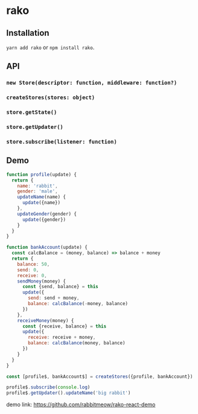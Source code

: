 # rako

## Installation

`yarn add rako` or `npm install rako`.


## API

### `new Store(descriptor: function, middleware: function?)`

### `createStores(stores: object)`

### `store.getState()`

### `store.getUpdater()`

### `store.subscribe(listener: function)`


## Demo

````js
function profile(update) {
  return {
    name: 'rabbit',
    gender: 'male',
    updateName(name) {
      update({name})
    },
    updateGender(gender) {
      update({gender})
    }
  }
}

function bankAccount(update) {
  const calcBalance = (money, balance) => balance + money
  return {
    balance: 50,
    send: 0,
    receive: 0,
    sendMoney(money) {
      const {send, balance} = this
      update({
        send: send + money,
        balance: calcBalance(-money, balance)
      })
    },
    receiveMoney(money) {
      const {receive, balance} = this
      update({
        receive: receive + money,
        balance: calcBalance(money, balance)
      })
    }
  }
}

const [profile$, bankAccount$] = createStores({profile, bankAccount})

profile$.subscribe(console.log)
profile$.getUpdater().updateName('big rabbit')
````

demo link: https://github.com/rabbitmeow/rako-react-demo
